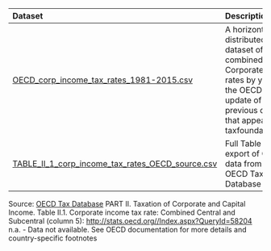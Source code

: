 |  Dataset     | Description     |
| :------------- | :------------- |
| [OECD_corp_income_tax_rates_1981-2015.csv](https://github.com/TaxFoundation/data/blob/master/OECD-corporate-income-tax-rates/OECD_corp_income_tax_rates_1981-2015.csv) | A horizontally distributed dataset of combined Corporate Tax rates by year in the OECD. An update of a previous dataset that appeared on taxfoundation.org |
| [TABLE_II_1_corp_income_tax_rates_OECD_source.csv](https://github.com/TaxFoundation/data/blob/master/OECD-corporate-income-tax-rates/TABLE_II_1_corp_income_tax_rates_OECD_source.csv) | Full Table II.1 export of OECD data from the OECD Tax Database |


Source: [OECD Tax Database](http://www.oecd.org/tax/tax-policy/tax-database.htm)
PART II. Taxation of Corporate and Capital Income. Table II.1. Corporate income tax rate: Combined Central and Subcentral (column 5):  http://stats.oecd.org//Index.aspx?QueryId=58204
n.a. - Data not available.
See OECD documentation for more details and country-specific footnotes

